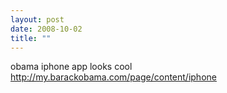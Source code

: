 ```yaml
---
layout: post
date: 2008-10-02
title: ""
---
```

obama iphone app looks cool http://my.barackobama.com/page/content/iphone